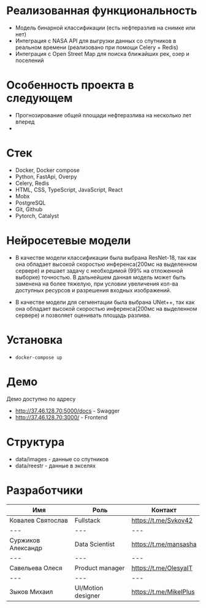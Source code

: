 # Реализованная функциональность

- Модель бинарной классификации (есть нефтеразлив на снимке или нет)
- Интеграция с NASA API для выгрузки данных со спутников в реальном времени (реализовано при помощи Celery + Redis)
- Интеграция с Open Street Map для поиска ближайших рек, озер и поселений

# Особенность проекта в следующем

- Прогнозирование общей площади нефтеразлива на несколько лет вперед
- 

# Стек

- Docker, Docker compose
- Python, FastApi, Overpy
- Celery, Redis
- HTML, CSS, TypeScript, JavaScript, React
- Mobx
- PostgreSQL
- Git, Github
- Pytorch, Catalyst

# Нейросетевые модели

- В качестве модели классификации была выбрана ResNet-18, так как она обладает высокой скоростью инференса(200мс на выделенном сервере) и решает задачу с необходимой (99% на отложенной выборке) точностью. В дальнейшем данная модель может быть заменена на более тяжелую, при условии увеличения кол-ва доступных ресурсов и разрешения входных изображений.

- В качестве модели для сегментации была выбрана UNet++, так как она обладает высокой скоростью инференса(200мс на выделенном сервере) и позволяет оценивать площадь разлива.

# Установка 
- `docker-compose up`

# Демо

Демо доступно по адресу

- http://37.46.128.70:5000/docs - Swagger
- http://37.46.128.70:3000/ - Frontend


# Структура

- data/images - данные со спутников
- data/reestr - данные в экселях

# Разработчики
Имя| Роль | Контакт |
--- | --- | ---  
Ковалев Святослав | Fullstack | https://t.me/Svkov42 
--- | --- | ---  
Суржиков Александр | Data Scientist | https://t.me/mansasha
--- | --- | ---  
Савельева Олеся | Product manager | https://t.me/OlesyaIT
--- | --- | ---  
Зыков Михаил | UI/Motion designer | https://t.me/MikelPlus 
